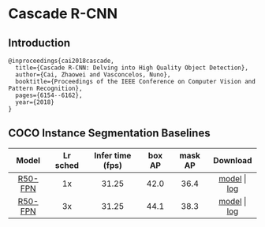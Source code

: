 # Cascade R-CNN

## Introduction

```
@inproceedings{cai2018cascade,
  title={Cascade R-CNN: Delving into High Quality Object Detection},
  author={Cai, Zhaowei and Vasconcelos, Nuno},
  booktitle={Proceedings of the IEEE Conference on Computer Vision and Pattern Recognition},
  pages={6154--6162},
  year={2018}
}
```

## COCO Instance Segmentation Baselines

| Model | Lr sched | Infer time (fps) | box AP | mask AP | Download |
| :---: | :------: | :---------------: | :----: | :-----: | :------: |
| [R50-FPN](coco_cascade_rcnn_R_50_FPN_1x.yml) | 1x | 31.25 | 42.0 | 36.4 | [model](https://dragon.seetatech.com/download/seetadet/cascade_rcnn/coco_cascade_rcnn_R_50_FPN_1x/model_667640de.pkl) &#124; [log](https://dragon.seetatech.com/download/seetadet/cascade_rcnn/coco_cascade_rcnn_R_50_FPN_1x/logs.json) |
| [R50-FPN](coco_cascade_rcnn_R_50_FPN_3x.yml) | 3x | 31.25 | 44.1 | 38.3 | [model](https://dragon.seetatech.com/download/seetadet/cascade_rcnn/coco_cascade_rcnn_R_50_FPN_3x/model_6df51df0.pkl) &#124; [log](https://dragon.seetatech.com/download/seetadet/cascade_rcnn/coco_cascade_rcnn_R_50_FPN_3x/logs.json) |
